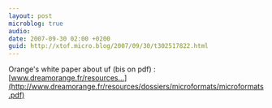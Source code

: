 ```yaml
---
layout: post
microblog: true
audio: 
date: 2007-09-30 02:00 +0200
guid: http://xtof.micro.blog/2007/09/30/t302517822.html
---
```

Orange's white paper about uf (bis on pdf) : [www.dreamorange.fr/resources...](http://www.dreamorange.fr/resources/dossiers/microformats/microformats.pdf)

